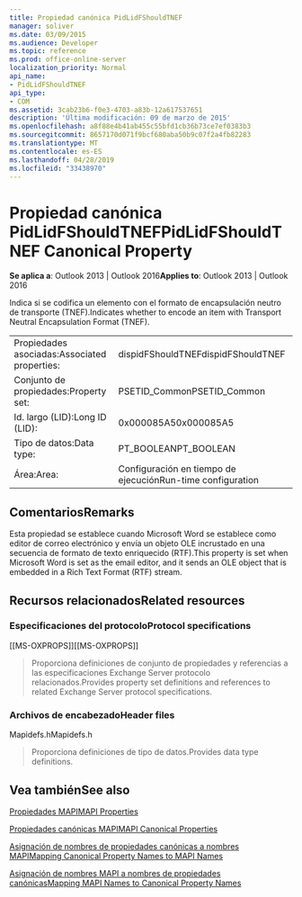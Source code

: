 ```yaml
---
title: Propiedad canónica PidLidFShouldTNEF
manager: soliver
ms.date: 03/09/2015
ms.audience: Developer
ms.topic: reference
ms.prod: office-online-server
localization_priority: Normal
api_name:
- PidLidFShouldTNEF
api_type:
- COM
ms.assetid: 3cab23b6-f0e3-4703-a83b-12a617537651
description: 'Última modificación: 09 de marzo de 2015'
ms.openlocfilehash: a8f88e4b41ab455c55bfd1cb36b73ce7ef0383b3
ms.sourcegitcommit: 8657170d071f9bcf680aba50b9c07f2a4fb82283
ms.translationtype: MT
ms.contentlocale: es-ES
ms.lasthandoff: 04/28/2019
ms.locfileid: "33438970"
---
```

# <a name="pidlidfshouldtnef-canonical-property"></a><span data-ttu-id="512ae-103">Propiedad canónica PidLidFShouldTNEF</span><span class="sxs-lookup"><span data-stu-id="512ae-103">PidLidFShouldTNEF Canonical Property</span></span>

  
  
<span data-ttu-id="512ae-104">**Se aplica a**: Outlook 2013 | Outlook 2016</span><span class="sxs-lookup"><span data-stu-id="512ae-104">**Applies to**: Outlook 2013 | Outlook 2016</span></span> 
  
<span data-ttu-id="512ae-105">Indica si se codifica un elemento con el formato de encapsulación neutro de transporte (TNEF).</span><span class="sxs-lookup"><span data-stu-id="512ae-105">Indicates whether to encode an item with Transport Neutral Encapsulation Format (TNEF).</span></span> 
  
|||
|:-----|:-----|
|<span data-ttu-id="512ae-106">Propiedades asociadas:</span><span class="sxs-lookup"><span data-stu-id="512ae-106">Associated properties:</span></span>  <br/> |<span data-ttu-id="512ae-107">dispidFShouldTNEF</span><span class="sxs-lookup"><span data-stu-id="512ae-107">dispidFShouldTNEF</span></span>  <br/> |
|<span data-ttu-id="512ae-108">Conjunto de propiedades:</span><span class="sxs-lookup"><span data-stu-id="512ae-108">Property set:</span></span>  <br/> |<span data-ttu-id="512ae-109">PSETID_Common</span><span class="sxs-lookup"><span data-stu-id="512ae-109">PSETID_Common</span></span>  <br/> |
|<span data-ttu-id="512ae-110">Id. largo (LID):</span><span class="sxs-lookup"><span data-stu-id="512ae-110">Long ID (LID):</span></span>  <br/> |<span data-ttu-id="512ae-111">0x000085A5</span><span class="sxs-lookup"><span data-stu-id="512ae-111">0x000085A5</span></span>  <br/> |
|<span data-ttu-id="512ae-112">Tipo de datos:</span><span class="sxs-lookup"><span data-stu-id="512ae-112">Data type:</span></span>  <br/> |<span data-ttu-id="512ae-113">PT_BOOLEAN</span><span class="sxs-lookup"><span data-stu-id="512ae-113">PT_BOOLEAN</span></span>  <br/> |
|<span data-ttu-id="512ae-114">Área:</span><span class="sxs-lookup"><span data-stu-id="512ae-114">Area:</span></span>  <br/> |<span data-ttu-id="512ae-115">Configuración en tiempo de ejecución</span><span class="sxs-lookup"><span data-stu-id="512ae-115">Run-time configuration</span></span>  <br/> |
   
## <a name="remarks"></a><span data-ttu-id="512ae-116">Comentarios</span><span class="sxs-lookup"><span data-stu-id="512ae-116">Remarks</span></span>

<span data-ttu-id="512ae-117">Esta propiedad se establece cuando Microsoft Word se establece como editor de correo electrónico y envía un objeto OLE incrustado en una secuencia de formato de texto enriquecido (RTF).</span><span class="sxs-lookup"><span data-stu-id="512ae-117">This property is set when Microsoft Word is set as the email editor, and it sends an OLE object that is embedded in a Rich Text Format (RTF) stream.</span></span>
  
## <a name="related-resources"></a><span data-ttu-id="512ae-118">Recursos relacionados</span><span class="sxs-lookup"><span data-stu-id="512ae-118">Related resources</span></span>

### <a name="protocol-specifications"></a><span data-ttu-id="512ae-119">Especificaciones del protocolo</span><span class="sxs-lookup"><span data-stu-id="512ae-119">Protocol specifications</span></span>

<span data-ttu-id="512ae-120">[[MS-OXPROPS]]</span><span class="sxs-lookup"><span data-stu-id="512ae-120">[[MS-OXPROPS]]</span></span> 
  
> <span data-ttu-id="512ae-121">Proporciona definiciones de conjunto de propiedades y referencias a las especificaciones Exchange Server protocolo relacionados.</span><span class="sxs-lookup"><span data-stu-id="512ae-121">Provides property set definitions and references to related Exchange Server protocol specifications.</span></span>
    
### <a name="header-files"></a><span data-ttu-id="512ae-122">Archivos de encabezado</span><span class="sxs-lookup"><span data-stu-id="512ae-122">Header files</span></span>

<span data-ttu-id="512ae-123">Mapidefs.h</span><span class="sxs-lookup"><span data-stu-id="512ae-123">Mapidefs.h</span></span>
  
> <span data-ttu-id="512ae-124">Proporciona definiciones de tipo de datos.</span><span class="sxs-lookup"><span data-stu-id="512ae-124">Provides data type definitions.</span></span>
    
## <a name="see-also"></a><span data-ttu-id="512ae-125">Vea también</span><span class="sxs-lookup"><span data-stu-id="512ae-125">See also</span></span>



[<span data-ttu-id="512ae-126">Propiedades MAPI</span><span class="sxs-lookup"><span data-stu-id="512ae-126">MAPI Properties</span></span>](mapi-properties.md)
  
[<span data-ttu-id="512ae-127">Propiedades canónicas MAPI</span><span class="sxs-lookup"><span data-stu-id="512ae-127">MAPI Canonical Properties</span></span>](mapi-canonical-properties.md)
  
[<span data-ttu-id="512ae-128">Asignación de nombres de propiedades canónicas a nombres MAPI</span><span class="sxs-lookup"><span data-stu-id="512ae-128">Mapping Canonical Property Names to MAPI Names</span></span>](mapping-canonical-property-names-to-mapi-names.md)
  
[<span data-ttu-id="512ae-129">Asignación de nombres MAPI a nombres de propiedades canónicas</span><span class="sxs-lookup"><span data-stu-id="512ae-129">Mapping MAPI Names to Canonical Property Names</span></span>](mapping-mapi-names-to-canonical-property-names.md)


